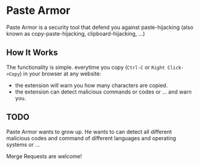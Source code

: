 # Paste Armor
Paste Armor is a security tool that defend you against paste-hijacking (also known as copy-paste-hijacking, clipboard-hijacking, ...)

## How It Works
The functionality is simple. everytime you copy (`Ctrl-C` or `Right Click->Copy`) in your browser at any website:
* the extension will warn you how many characters are copied.
* the extension can detect malicious commands or codes or ... and warn you.

## TODO
Paste Armor wants to grow up. He wants to can detect all different malicious codes and command of different languages and operating systems or ...

Merge Requests are welcome!